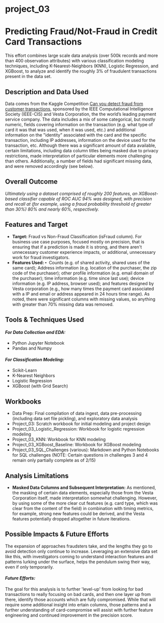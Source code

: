# project_03

# Predicting Fraud/Not-Fraud in Credit Card Transactions

This effort combines large scale data analysis (over 500k records and more than 400 observation attributes) with various classification modeling techniques, including K-Nearest-Neighbors (KNN), Logistic Regression, and XGBoost, to analyze and identify the roughly 3% of fraudulent transactions present in the data set. 

## Description and Data Used

Data comes from the Kaggle Competition [Can you detect fraud from customer transactions](https://www.kaggle.com/c/ieee-fraud-detection), sponsored by the IEEE Computational Intelligence Society (IEEE-CIS) and Vesta Corporation, the the world’s leading payment service company.  The data includes a mix of some categorical, but mostly numeric, fields covering information on the transaction (e.g. what type of card it was that was used, when it was used, etc.) and additional information on the "identity" associated with the card and the specific transaction, including IP addresses, information on the device used for the transaction, etc. Although there was a significant amount of data available, certain limitations, including data column titles being masked due to privacy restrictions, made interpretation of particular elements more challenging than others. Additionally, a number of fields had significant missing data, and were removed accordingly (see below). 

## Overall Outcome

*Ultimately using a dataset comprised of roughly 200 features, an XGBoost-based classifier capable of ROC AUC 94% was designed, with precision and recall at (for example, using a fraud probability threshold of greater than 30%) 80% and nearly 60%, respectively.* 

## Features and Target

* **Target:** Fraud vs Non-Fraud Classification (isFraud column). For business use case purposes, focused mostly on precision, that is ensuring that if a prediction is made it is strong, and there aren't unnecessary customer experience impacts, or additional, unnecessary work for fraud investigators.
* **Features Used:** ╸ Counts (e.g. of shared activity, shared uses of the same card); Address information (e.g. location of the purchaser, the zip code of the purchaser); other profile  information (e.g. email domain of the purchaser); time information (e.g. time since last use); device information (e.g. IP address, browser used); and features designed by Vesta corporation (e.g., how many times the payment card associated with a IP and email or address appeared in 24 hours time range). As noted, there were significant columns with missing values, so anything with greater than 70% missing data was removed.   

## Tools & Techniques Used

#### *For Data Collection and EDA:*
* Python Jupyter Notebook
* Pandas and Numpy

#### *For Classification Modeling:*
* Scikit-Learn
* K-Nearest Neighbors
* Logistic Regression
* XGBoost (with Grid Search)

## Workbooks
* Data Prep: Final compilation of data ingest, data pre-processing (including data set file pickling), and exploratory data analysis
* Project_03: Scratch workbook for initial modeling and project design
* Project_03_Logistic_Regression: Workbook for logistic regression modeling
* Project_03_KNN: Workbook for KNN modeling
* Project_03_XGBoost_Baseline: Workbook for XGBoost modeling
* Project_03_SQL_Challenges (various): Markdown and Python Notebooks for SQL challenges (NOTE: Certain questions in challenges 3 and 4 remain only partially complete as of 2/15)

## Analysis Limitations

* **Masked Data Columns and Subsequent Interpretation:** As mentioned, the masking of certain data elements, especially those from the Vesta Corporation itself, made interpretation somewhat challenging. However, by using some of the more clear cut features (e.g. card type, which was clear from the content of the field) in combination with timing metrics, for example, strong new features could be derived, and the Vesta features potentially dropped altogether in future iterations. 

## Possible Impacts & Future Efforts

The expansion of approaches fraudsters take, and the lengths they go to avoid detection only continue to increase. Leveraging an extensive data set like this, with investigators coming to understand interaction features and patterns lurking under the surface, helps the pendulum swing their way, even if only temporarily. 

#### *Future Efforts:*
The goal for this analysis is to further 'level-up' from looking for bad transactions to really focusing on bad cards, and then one layer up from there, identify those accounts which are fully compromised. While that will require some additional insight into ertain columns, those patterns and a further understanding of card-compromise will assist with further feature engineering and continued improvement in the precision score.
